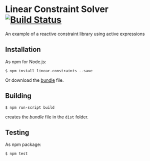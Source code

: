 # Linear Constraint Solver[![Build Status](https://travis-ci.org/active-expressions/linear-constraints.svg?branch=master)](https://travis-ci.org/active-expressions/linear-constraints)
An example of a reactive constraint library using active expressions

## Installation

As npm for Node.js:

```
$ npm install linear-constraints --save
```

Or download the [bundle](https://raw.githubusercontent.com/active-expressions/active-expressions/master/dist/linear-constraints.js) file.

## Building

```
$ npm run-script build
```

creates the *bundle* file in the `dist` folder.

## Testing

As npm package:

```
$ npm test
```
